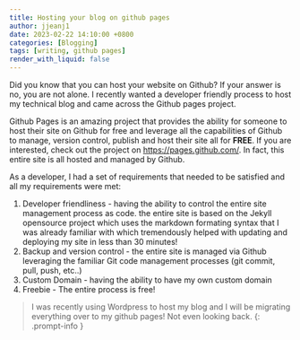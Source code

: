 ```yaml
---
title: Hosting your blog on github pages
author: jjeanj1
date: 2023-02-22 14:10:00 +0800
categories: [Blogging]
tags: [writing, github pages]
render_with_liquid: false
---
```


Did you know that you can host your website on Github? If your answer is no, you are not alone. I recently wanted a developer friendly process to host my technical blog and came across the Github pages project.

Github Pages is an amazing project that provides the ability for someone to host their site on Github for free and leverage all the capabilities of Github to manage, version control, publish and host their site all for **FREE**. If you are interested, check out the project on <https://pages.github.com/>. In fact, this entire site is all hosted and managed by Github.

 As a developer, I had a set of requirements that needed to be satisfied and all my requirements were met:

1. Developer friendliness - having the ability to control the entire site management process as code. the entire site is based on the Jekyll opensource project which uses the markdown formating syntax that I was already familiar with which tremendously helped with updating and deploying my site in less than 30 minutes!
2. Backup and version control - the entire site is managed via Github leveraging the familiar Git code management processes (git commit, pull, push, etc..)
3. Custom Domain - having the ability to have my own custom domain
4. Freebie - The entire process is free! 

> I was recently using Wordpress to host my blog and I will be migrating everything over to my github pages! Not even looking back.
{: .prompt-info }

